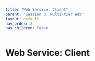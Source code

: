```yaml
---
title: "Web Service: Client"
parent: "Session 3: Multi-tier Web"
layout: default
nav_order: 2
has_children: false
---
```


# Web Service: Client